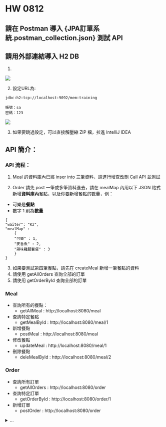 # HW 0812
## 請在 Postman 導入 {JPA訂單系統.postman_collection.json} 測試 API

## 請用外部連結導入 H2 DB

1. 
![](https://i.imgur.com/AaCNN9U.png)

2. 設定URL為: 
```
jdbc:h2:tcp://localhost:9092/mem:training

帳號：sa
密碼：123
```
![](https://i.imgur.com/Nl187WD.png)


3. 如果要跳過設定，可以直接解壓縮 ZIP 檔，拉進 IntelliJ IDEA

## API 簡介：

### API 流程：

1. Meal 的資料庫內已經 inser into 三筆資料，請進行增查改刪 Call API 並測試

2. Order 請先 post 一筆或多筆資料進去，請在 mealMap 內用以下 JSON 格式新增**資料庫內**餐點，以及你要新增餐點的數量，例：

* 可樂是**餐點**
* 數字 1 則為**數量**

```json=
{
"waiter": "Kz",
"mealMap" :
    {
    "可樂" : 1,
    "麥香魚" : 2,
    "辣味雞腿套餐" : 3
 	}
}
```
3. 如果要測試第四筆餐點，請先在 createMeal 新增一筆餐點的資料
4. 請使用 getAllOrders 查詢全部的訂單
5. 請使用 getOrderById 查詢全部的訂單

### Meal

* 查詢所有的餐點：
    * getAllMeal : http://localhost:8080/meal
* 查詢特定餐點
    * getMealById : http://localhost:8080/meal/1
* 新增餐點
    * postMeal : http://localhost:8080/meal
* 修改餐點
    * updateMeal : http://localhost:8080/meal/1
* 刪除餐點
    *  deleMealById : http://localhost:8080/meal/2

### Order

* 查詢所有訂單
    * getAllOrders : http://localhost:8080/order
* 查詢特定訂單
    * getOrderById : http://localhost:8080/order/1
* 新增訂單
    * postOrder : http://localhost:8080/order

<details>
  
  <summary> ... </summary>
  

  ![](https://i.imgur.com/AV49ghA.jpg)
  
  ```
  Sometimes life hits you in the head with a brick. Don't lose faith.
  ```


</details>
